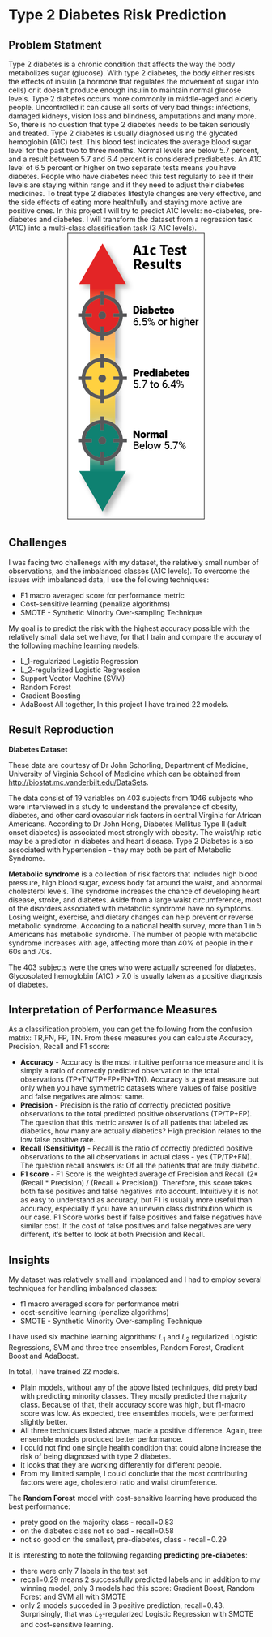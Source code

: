 # Type 2 Diabetes Risk Prediction
## Problem Statment
Type 2 diabetes is a chronic condition that affects the way the body metabolizes sugar (glucose). With type 2 diabetes, the body either resists the effects of insulin (a hormone that regulates the movement of sugar into cells) or it doesn't produce enough insulin to maintain normal glucose levels. Type 2 diabetes occurs more commonly in middle-aged and elderly people. Uncontrolled it can cause all sorts of very bad things: infections, damaged kidneys, vision loss and blindness, amputations and many more. So, there is no question that type 2 diabetes needs to be taken seriously and treated. Type 2 diabetes is usually diagnosed using the glycated hemoglobin (A1C) test. This blood test indicates the average blood sugar level for the past two to three months. Normal levels are below 5.7 percent, and a result between 5.7 and 6.4 percent is considered prediabetes. An A1C level of 6.5 percent or higher on two separate tests means you have diabetes.  People who have diabetes need this test regularly to see if their levels are staying within range and if they need to adjust their diabetes medicines. To treat type 2 diabetes lifestyle changes are very effective, and the side effects of eating more healthfully and staying more active are positive ones. In this project I will try to predict A1C levels: no-diabetes, pre-diabetes and diabetes. I will transform the dataset from a regression task (A1C) into a multi-class classification task (3 A1C levels).                                                                                                                                                        <span style="display:block;text-align:center">![png](A1c_normal_to_high_ranges.png)</span>

## Challenges

I was facing two challenegs with my dataset, the relatively small number of observations, and the imbalanced classes (A1C levels). To overcome the issues with imbalanced data, I use the following techniques:
-   F1 macro averaged score for performance metric
-   Cost-sensitive learning (penalize algorithms)
-   SMOTE - Synthetic Minority Over-sampling Technique

My goal is to predict the risk with the highest accuracy possible with the relatively small data set we have, for that I train and compare the accuray of the following machine learning models:
- L_1-regularized Logistic Regression
- L_2-regularized Logistic Regression
- Support Vector Machine (SVM)
- Random Forest
- Gradient Boosting
- AdaBoost
All together, In this project I have trained 22 models.

## Result Reproduction

**Diabetes Dataset**

These data are courtesy of Dr John Schorling, Department of Medicine, University of Virginia School of Medicine which can be obtained from http://biostat.mc.vanderbilt.edu/DataSets.

The data consist of 19 variables on 403 subjects from 1046 subjects who were interviewed in a study to understand the prevalence of obesity, diabetes, and other cardiovascular risk factors in central Virginia for African Americans. According to Dr John Hong, Diabetes Mellitus Type II (adult onset diabetes) is associated most strongly with obesity. The waist/hip ratio may be a predictor in diabetes and heart disease. Type 2 Diabetes is also associated with hypertension - they may both be part of Metabolic Syndrome.

**Metabolic syndrome** is a collection of risk factors that includes high blood pressure, high blood sugar, excess body fat around the waist, and abnormal cholesterol levels. The syndrome increases the chance of developing heart disease, stroke, and diabetes. Aside from a large waist circumference, most of the disorders associated with metabolic syndrome have no symptoms. Losing weight, exercise, and dietary changes can help prevent or reverse metabolic syndrome. According to a national health survey, more than 1 in 5 Americans has metabolic syndrome. The number of people with metabolic syndrome increases with age, affecting more than 40% of people in their 60s and 70s.

The 403 subjects were the ones who were actually screened for diabetes. Glycosolated hemoglobin (A1C) > 7.0 is usually taken as a positive diagnosis of diabetes.

## Interpretation of Performance Measures

As a classification problem, you can get the following from the confusion matrix: TR,FN, FP, TN. From these measures you can calculate Accuracy, Precision, Recall and F1 score:
  - **Accuracy** - Accuracy is the most intuitive performance measure and it is simply a ratio of correctly predicted observation to the total observations (TP+TN/TP+FP+FN+TN). Accuracy is a great measure but only when you have symmetric datasets where values of false positive and false negatives are almost same. 
  - **Precision** - Precision is the ratio of correctly predicted positive observations to the total predicted positive observations (TP/TP+FP). The question that this metric answer is of all patients that labeled as diabetics, how many are actually diabetics? High precision relates to the low false positive rate.
  - **Recall (Sensitivity)** - Recall is the ratio of correctly predicted positive observations to the all observations in actual class - yes (TP/TP+FN). The question recall answers is: Of all the patients that are truly diabetic.
  - **F1 score** - F1 Score is the weighted average of Precision and Recall (2*(Recall * Precision) / (Recall + Precision)). Therefore, this score takes both false positives and false negatives into account. Intuitively it is not as easy to understand as accuracy, but F1 is usually more useful than accuracy, especially if you have an uneven class distribution which is our case. F1 Score works best if false positives and false negatives have similar cost. If the cost of false positives and false negatives are very different, it’s better to look at both Precision and Recall. 

## Insights

My dataset was relatively small and imbalanced and I had to employ several techniques for handling imbalanced classes:

- f1 macro averaged score for performance metri
- cost-sensitive learning (penalize algorithms)
- SMOTE - Synthetic Minority Over-sampling Technique

I have used six machine learning algorithms: $L_1$ and $L_2$ regularized Logistic Regressions, SVM and three tree ensembles, Random Forest, Gradient Boost and AdaBoost.

In total, I have trained 22 models.

  - Plain models, without any of the above listed techniques, did prety bad with predicting minority classes. They mostly predicted the majority class. Because of that, their accuracy score was high, but f1-macro score was low. As expected, tree ensembles models, were performed slightly better.
  - All three techniques listed above, made a positive difference. Again, tree ensemble models produced better performance.
  - I could not find one single health condition that could alone increase the risk of being diagnosed with type 2 diabetes.
  - It looks that they are working differently for different people.
  - From my limited sample, I could conclude that the most contributing factors were age, cholesterol ratio and waist cirumference.

The **Random Forest** model with cost-sensitive learning have produced the best performance:

  - prety good on the majority class - recall=0.83
  - on the diabetes class not so bad - recall=0.58
  - not so good on the smallest, pre-diabetes, class - recall=0.29

It is interesting to note the following regarding **predicting pre-diabetes**:

  - there were only 7 labels in the test set
  - recall=0.29 means 2 successfully predicted labels and in addition to my winning model, only 3 models had this score: Gradient Boost, Random Forest and SVM all with SMOTE
  - only 2 models succeded in 3 positive prediction, recall=0.43. Surprisingly, that was $L_2$-regularized Logistic Regression with SMOTE and cost-sensitive learning.

